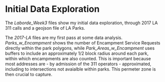 # Initial Data Exploration
The *Laborde_Week3* files show my initial data exploration, through 2017 LA 311 calls and a geojson file of LA Parks.

The *2017-LA* files are my first pass at some data analysis. *Parks_w_Encampment* shows the number of Encampment Service Requests directly within the park polygons, while *Park_Areas_w_Encampment* uses buffers to include an approximately 1/2 block radius around each park, within which encampments are also counted. This is important because most addresses are - by admission of the 311 operators - approximated, including to intersections not avaialble within parks. This permeter zone is then crucial to capture.
